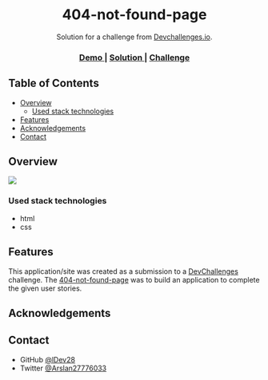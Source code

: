 <h1 align="center">404-not-found-page</h1>

<div align="center">
   Solution for a challenge from  <a href="http://devchallenges.io" target="_blank">Devchallenges.io</a>.
</div>

<div align="center">
  <h3>
    <a href="https://ldev28.github.io/404-not-found-page/">
      Demo
    </a>
    <span> | </span>
    <a href="https://github.com/ldev28/404-not-found-page">
      Solution
    </a>
    <span> | </span>
    <a href="https://devchallenges.io/challenges/wBunSb7FPrIepJZAg0sY">
      Challenge
    </a>
  </h3>
</div>

<!-- TABLE OF CONTENTS -->

## Table of Contents

- [Overview](#overview)
   - [Used stack technologies](#used-stack-technologies)
- [Features](#features)
- [Acknowledgements](#acknowledgements)
- [Contact](#contact)

<!-- OVERVIEW -->

## Overview

![](https://github.com/ldev28/404-not-found-page/blob/main/page.PNG)


<!-- Introduce your projects by taking a screenshot or a gif. Try to tell visitors a story about your project by answering:

- Where can I see your demo?
- What was your experience?
- What have you learned/improved?
- Your wisdom? :)
-->

### Used stack technologies

- html
- css
<!-- - scss -->

## Features

<!-- List the features of your application or follow the template. Don't share the figma file here :) -->

This application/site was created as a submission to a [DevChallenges](https://devchallenges.io/challenges) challenge. The [404-not-found-page](https://devchallenges.io/challenges/wBunSb7FPrIepJZAg0sY) was to build an application to complete the given user stories.


## Acknowledgements

<!-- This section should list any articles or add-ons/plugins that helps you to complete the project. This is optional but it will help you in the future. For exmpale

- [Steps to replicate a design with only HTML and CSS](https://devchallenges-blogs.web.app/how-to-replicate-design/) -->

## Contact

- GitHub [@lDev28](https://github.com/ldev28)
- Twitter [@Arslan27776033](https://twitter.com/Arslan27776033)
<!-- - VK [] -->
